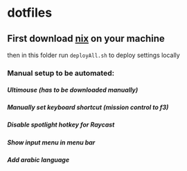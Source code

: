 # dotfiles

## First download [nix](https://nixos.org/download/) on your machine

then in this folder run `deployAll.sh` to deploy settings locally

### Manual setup to be automated:

##### Ultimouse (has to be downloaded manually)

##### Manually set keyboard shortcut (mission control to f3)

##### Disable spotlight hotkey for Raycast

##### Show input menu in menu bar

##### Add arabic language
